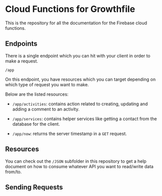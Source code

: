 # Cloud Functions for Growthfile

This is the repository for all the documentation for the Firebase cloud functions.

## Endpoints

There is a single endpoint which you can hit with your client in order to make a request.

```/app```

On this endpoint, you have resources which you can target depending on which type of request you want to make.

Below are the listed resources:

* `/app/activities`: contains action related to creating, updating and adding a comment to an activity.

* `/app/services`: contains helper services like getting a contact from the database for the client.

* `/app/now`: returns the server timestamp in a `GET` request.

## Resources

You can check out the `/JSON` subfolder in this repository to get a help document on how to consume whatever API you want to read/write data from/to.

## Sending Requests
